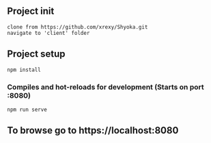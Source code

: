 ## Project init
```
clone from https://github.com/xrexy/Shyoka.git
navigate to 'client' folder
```

## Project setup
```
npm install
```

### Compiles and hot-reloads for development (Starts on port :8080)
```
npm run serve
```

## To browse go to https://localhost:8080
